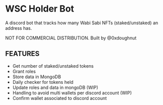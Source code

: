 
# WSC Holder Bot

A discord bot that tracks how many Wabi Sabi NFTs (staked/unstaked) an address has.

NOT FOR COMMERCIAL DISTRIBUTION.
Built by @0xdoughnut

## FEATURES

- Get number of staked/unstaked tokens
- Grant roles
- Store data in MongoDB
- Daily checker for tokens held
- Update roles and data in mongoDB (WIP)
- Handling to avoid multi wallets per discord account (WIP)
- Confirm wallet associated to discord account
